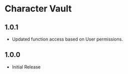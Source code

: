 # Character Vault

## 1.0.1

- Updated function access based on User permissions.

## 1.0.0

- Initial Release
